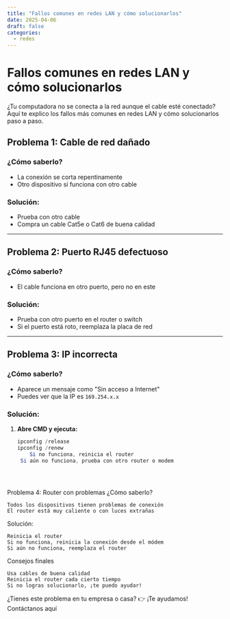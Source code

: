 ```yaml
---
title: "Fallos comunes en redes LAN y cómo solucionarlos"
date: 2025-04-06
draft: false
categories:
  - redes
---
```


# Fallos comunes en redes LAN y cómo solucionarlos

¿Tu computadora no se conecta a la red aunque el cable esté conectado?  
Aquí te explico los fallos más comunes en redes LAN y cómo solucionarlos paso a paso.

## Problema 1: Cable de red dañado

### ¿Cómo saberlo?
- La conexión se corta repentinamente
- Otro dispositivo sí funciona con otro cable

### Solución:
- Prueba con otro cable
- Compra un cable Cat5e o Cat6 de buena calidad

---

## Problema 2: Puerto RJ45 defectuoso

### ¿Cómo saberlo?
- El cable funciona en otro puerto, pero no en este

### Solución:
- Prueba con otro puerto en el router o switch
- Si el puerto está roto, reemplaza la placa de red

---

## Problema 3: IP incorrecta

### ¿Cómo saberlo?
- Aparece un mensaje como "Sin acceso a Internet"
- Puedes ver que la IP es `169.254.x.x`

### Solución:
1. **Abre CMD y ejecuta:**
   ```powershell
   ipconfig /release
   ipconfig /renew
       Si no funciona, reinicia el router 
    Si aún no funciona, prueba con otro router o modem 
     

 
Problema 4: Router con problemas 
¿Cómo saberlo? 

    Todos los dispositivos tienen problemas de conexión
    El router está muy caliente o con luces extrañas
     

Solución: 

    Reinicia el router
    Si no funciona, reinicia la conexión desde el módem
    Si aún no funciona, reemplaza el router
     

 
Consejos finales 

    Usa cables de buena calidad
    Reinicia el router cada cierto tiempo
    Si no logras solucionarlo, ¡te puedo ayudar!
     

¿Tienes este problema en tu empresa o casa?
👉 ¡Te ayudamos! Contáctanos aquí
